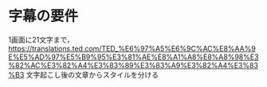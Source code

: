 # 字幕の要件
1画面に21文字まで，
https://translations.ted.com/TED_%E6%97%A5%E6%9C%AC%E8%AA%9E%E5%AD%97%E5%B9%95%E3%81%AE%E8%A1%A8%E8%A8%98%E3%82%AC%E3%82%A4%E3%83%89%E3%83%A9%E3%82%A4%E3%83%B3
文字起こし後の文章からスタイルを分ける


